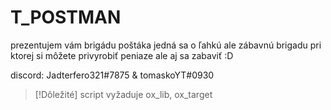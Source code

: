 # T_POSTMAN
prezentujem vám brigádu poštáka jedná sa o ľahkú ale zábavnú brigadu pri ktorej si môžete privyrobiť peniaze ale aj sa zabaviť :D


discord:    Jadterfero321#7875  &  tomaskoYT#0930       


> [!Dôležité]
> script vyžaduje ox_lib, ox_target
